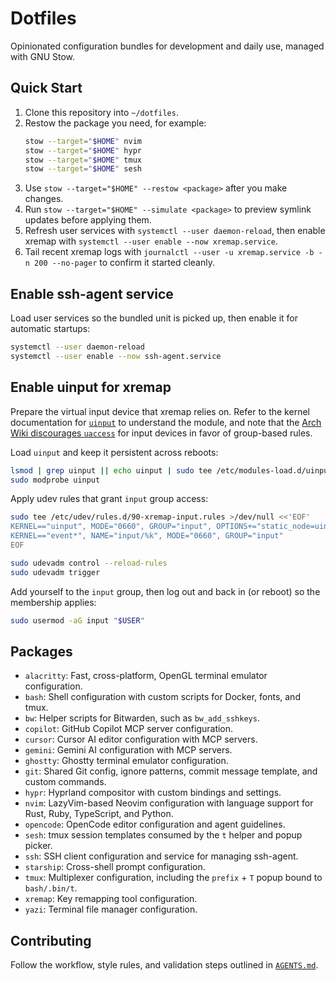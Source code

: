 # Dotfiles

Opinionated configuration bundles for development and daily use, managed with GNU Stow.

## Quick Start
1. Clone this repository into `~/dotfiles`.
2. Restow the package you need, for example:
   ```bash
   stow --target="$HOME" nvim
   stow --target="$HOME" hypr
   stow --target="$HOME" tmux
   stow --target="$HOME" sesh
   ```
3. Use `stow --target="$HOME" --restow <package>` after you make changes.
4. Run `stow --target="$HOME" --simulate <package>` to preview symlink updates before applying them.
5. Refresh user services with `systemctl --user daemon-reload`, then enable xremap with `systemctl --user enable --now xremap.service`.
6. Tail recent xremap logs with `journalctl --user -u xremap.service -b -n 200 --no-pager` to confirm it started cleanly.

## Enable ssh-agent service
Load user services so the bundled unit is picked up, then enable it for automatic startups:

```bash
systemctl --user daemon-reload
systemctl --user enable --now ssh-agent.service
```

## Enable uinput for xremap
Prepare the virtual input device that xremap relies on. Refer to the kernel documentation for [`uinput`](https://www.kernel.org/doc/html/latest/input/uinput.html) to understand the module, and note that the [Arch Wiki discourages `uaccess`](https://wiki.archlinux.org/title/Udev#Accessing_devices) for input devices in favor of group-based rules.

Load `uinput` and keep it persistent across reboots:

```bash
lsmod | grep uinput || echo uinput | sudo tee /etc/modules-load.d/uinput.conf
sudo modprobe uinput
```

Apply udev rules that grant `input` group access:

```bash
sudo tee /etc/udev/rules.d/90-xremap-input.rules >/dev/null <<'EOF'
KERNEL=="uinput", MODE="0660", GROUP="input", OPTIONS+="static_node=uinput"
KERNEL=="event*", NAME="input/%k", MODE="0660", GROUP="input"
EOF

sudo udevadm control --reload-rules
sudo udevadm trigger
```

Add yourself to the `input` group, then log out and back in (or reboot) so the membership applies:

```bash
sudo usermod -aG input "$USER"
```

## Packages

-   `alacritty`: Fast, cross-platform, OpenGL terminal emulator configuration.
-   `bash`: Shell configuration with custom scripts for Docker, fonts, and tmux.
-   `bw`: Helper scripts for Bitwarden, such as `bw_add_sshkeys`.
-   `copilot`: GitHub Copilot MCP server configuration.
-   `cursor`: Cursor AI editor configuration with MCP servers.
-   `gemini`: Gemini AI configuration with MCP servers.
-   `ghostty`: Ghostty terminal emulator configuration.
-   `git`: Shared Git config, ignore patterns, commit message template, and custom commands.
-   `hypr`: Hyprland compositor with custom bindings and settings.
-   `nvim`: LazyVim-based Neovim configuration with language support for Rust, Ruby, TypeScript, and Python.
-   `opencode`: OpenCode editor configuration and agent guidelines.
-   `sesh`: tmux session templates consumed by the `t` helper and popup picker.
-   `ssh`: SSH client configuration and service for managing ssh-agent.
-   `starship`: Cross-shell prompt configuration.
-   `tmux`: Multiplexer configuration, including the `prefix` + `T` popup bound to `bash/.bin/t`.
-   `xremap`: Key remapping tool configuration.
-   `yazi`: Terminal file manager configuration.

## Contributing
Follow the workflow, style rules, and validation steps outlined in [`AGENTS.md`](AGENTS.md).
